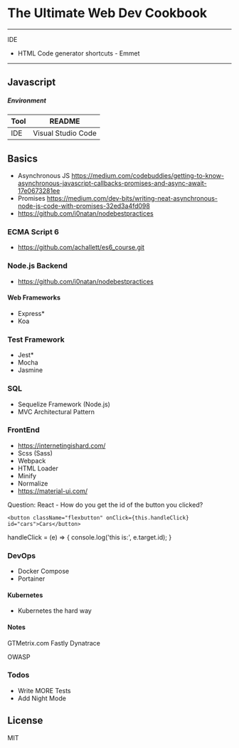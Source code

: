 # The Ultimate Web Dev Cookbook
----


IDE
- HTML Code generator shortcuts - Emmet 

---


## Javascript
##### Environment

| Tool | README |
| ------ | ------ |
| IDE | Visual Studio Code |


## Basics
- Asynchronous JS https://medium.com/codebuddies/getting-to-know-asynchronous-javascript-callbacks-promises-and-async-await-17e0673281ee  
- Promises https://medium.com/dev-bits/writing-neat-asynchronous-node-js-code-with-promises-32ed3a4fd098 
- https://github.com/i0natan/nodebestpractices 

### ECMA Script 6
- https://github.com/achallett/es6_course.git 

### Node.js Backend
- https://github.com/i0natan/nodebestpractices

#### Web Frameworks
- Express*
- Koa

### Test Framework
- Jest*
- Mocha
- Jasmine

### SQL
- Sequelize Framework (Node.js)
- MVC Architectural Pattern

### FrontEnd
- https://internetingishard.com/
- Scss (Sass)
- Webpack
- HTML Loader
- Minify
- Normalize
- https://material-ui.com/


Question: 
React - How do you get the id of the button you clicked?

<script>Alert("Hello")</script>
```<button className="flexbutton" onClick={this.handleClick} id="cars">Cars</button>```

  handleClick = (e) => {
    console.log('this is:', e.target.id);
  }

### DevOps
- Docker Compose
- Portainer

#### Kubernetes
- Kubernetes the hard way

#### Notes
GTMetrix.com
Fastly
Dynatrace 

OWASP


### Todos

 - Write MORE Tests
 - Add Night Mode

License
----

MIT

